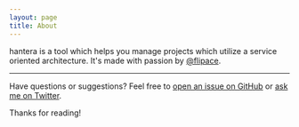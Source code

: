 ```yaml
---
layout: page
title: About
---
```

hantera is a tool which helps you manage projects which utilize a service
oriented architecture. It's made with passion by [@flipace](https://twitter.com/flipace).

---

Have questions or suggestions? Feel free to [open an issue on GitHub](https://github.com/flipace/hantera/issues/new) or [ask me on Twitter](https://twitter.com/flipace).

Thanks for reading!
